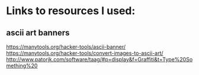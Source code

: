 # Links to resources I used:
## ascii art banners
https://manytools.org/hacker-tools/ascii-banner/<br>
https://manytools.org/hacker-tools/convert-images-to-ascii-art/<br>
http://www.patorjk.com/software/taag/#p=display&f=Graffiti&t=Type%20Something%20